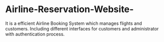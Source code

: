 # Airline-Reservation-Website-
It is a efficient Airline Booking System which manages flights and customers.  Including different interfaces for customers and administrator with authentication process.
